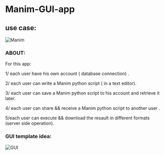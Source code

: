 # Manim-GUI-app
## use case:
![Manim](https://user-images.githubusercontent.com/90989827/229503704-c553a2d8-fa04-4894-b242-b6f00550e9fa.png)
### ABOUT:
For this app:

1/ each user have his own account ( database connection) .

2/ each user can write a Manim python script ( in a text editor).

3/ each user can save  a Manim python script to his account and retrieve it later.

4/ each user can share && receive  a Manim python script to another user .

5/each user can execute && download the resault in different formats (server side operation).

### GUI  template idea:



![GUI](https://user-images.githubusercontent.com/90989827/229508748-bb2f5e18-8d92-42fe-9bc7-f4aea9ba562b.png)
